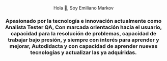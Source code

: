 <div
  <h1 align ="center">Hola 👋, Soy Emiliano Markov</h1>
  <h3 aling ="center">Apasionado por la tecnología e innovación actualmente como Analista Tester QA, Con marcada orientación hacia el usuario, capacidad para la        resolución de problemas, capacidad de trabajar bajo presión, y siempre con interés para aprender y mejorar, Autodidacta y con capacidad de aprender nuevas tecnologías y actualizar las ya adquiridas.
  </h3>
</div



<!--
**Emimarkov/Emimarkov** is a ✨ _special_ ✨ repository because its `README.md` (this file) appears on your GitHub profile.

Here are some ideas to get you started:

- 🔭 I’m currently working on ...
- 🌱 I’m currently learning ...
- 👯 I’m looking to collaborate on ...
- 🤔 I’m looking for help with ...
- 💬 Ask me about ...
- 📫 How to reach me: ...
- 😄 Pronouns: ...
- ⚡ Fun fact: ...
-->
